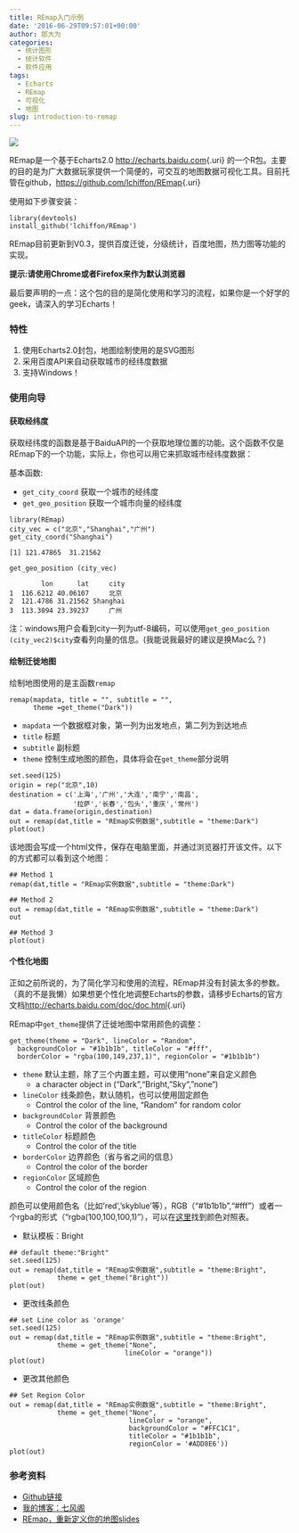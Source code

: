 ```yaml
---
title: REmap入门示例
date: '2016-06-29T09:57:01+00:00'
author: 郎大为
categories:
  - 统计图形
  - 统计软件
  - 软件应用
tags:
  - Echarts
  - REmap
  - 可视化
  - 地图
slug: introduction-to-remap
---
```


![](http://lchiffon.github.io/REmap/REmapExamples/Nanchang/pic/remap.png)

REmap是一个基于Echarts2.0 <http://echarts.baidu.com>{.uri} 的一个R包。主要的目的是为广大数据玩家提供一个简便的，可交互的地图数据可视化工具。目前托管在github，<https://github.com/lchiffon/REmap>{.uri}

使用如下步骤安装：

<pre class="r"><code>library(devtools)
install_github('lchiffon/REmap')</code></pre>

REmap目前更新到V0.3，提供百度迁徙，分级统计，百度地图，热力图等功能的实现。

**提示:请使用Chrome或者Firefox来作为默认浏览器**

最后要声明的一点：这个包的目的是简化使用和学习的流程，如果你是一个好学的geek，请深入的学习Echarts！

### 特性

<ol style="list-style-type: decimal;">
  <li>
    使用Echarts2.0封包，地图绘制使用的是SVG图形
  </li>
  <li>
    采用百度API来自动获取城市的经纬度数据
  </li>
  <li>
    支持Windows！
  </li>
</ol>

<!--more-->

### 使用向导

#### 获取经纬度

获取经纬度的函数是基于BaiduAPI的一个获取地理位置的功能。这个函数不仅是REmap下的一个功能，实际上，你也可以用它来抓取城市经纬度数据：

基本函数:

  * `get_city_coord` 获取一个城市的经纬度
  * `get_geo_position` 获取一个城市向量的经纬度

<pre class="r"><code>library(REmap)
city_vec = c("北京","Shanghai","广州")
get_city_coord("Shanghai")</code></pre>

<pre class="r"><code>[1] 121.47865  31.21562</code></pre>

<pre class="r"><code>get_geo_position (city_vec)</code></pre>

<pre class="r"><code>        lon      lat     city
1  116.6212 40.06107     北京
2  121.4786 31.21562 Shanghai
3  113.3094 23.39237     广州</code></pre>

注：windows用户会看到city一列为utf-8编码，可以使用`get_geo_position (city_vec2)$city`查看列向量的信息。(我能说我最好的建议是换Mac么？)

#### 绘制迁徙地图

绘制地图使用的是主函数`remap`

    remap(mapdata, title = "", subtitle = "", 
          theme =get_theme("Dark"))

  * `mapdata` 一个数据框对象，第一列为出发地点，第二列为到达地点
  * `title` 标题
  * `subtitle` 副标题
  * `theme` 控制生成地图的颜色，具体将会在`get_theme`部分说明

<pre class="r"><code>set.seed(125)
origin = rep("北京",10)
destination = c('上海','广州','大连','南宁','南昌',
                '拉萨','长春','包头','重庆','常州')
dat = data.frame(origin,destination)
out = remap(dat,title = "REmap实例数据",subtitle = "theme:Dark")
plot(out)</code></pre>



该地图会写成一个html文件，保存在电脑里面，并通过浏览器打开该文件。以下的方式都可以看到这个地图：

<pre class="r"><code>## Method 1
remap(dat,title = "REmap实例数据",subtitle = "theme:Dark")

## Method 2 
out = remap(dat,title = "REmap实例数据",subtitle = "theme:Dark")
out

## Method 3
plot(out)</code></pre>

#### 个性化地图

正如之前所说的，为了简化学习和使用的流程，REmap并没有封装太多的参数。（真的不是我懒）如果想更个性化地调整Echarts的参数，请移步Echarts的官方文档<http://echarts.baidu.com/doc/doc.html>{.uri}

REmap中`get_theme`提供了迁徙地图中常用颜色的调整：

<pre class="r"><code>get_theme(theme = "Dark", lineColor = "Random",
  backgroundColor = "#1b1b1b", titleColor = "#fff",
  borderColor = "rgba(100,149,237,1)", regionColor = "#1b1b1b")</code></pre>

  * `theme` 默认主题，除了三个内置主题，可以使用“none”来自定义颜色 
      * a character object in (“Dark”,“Bright,”Sky“,”none“)
  * `lineColor` 线条颜色，默认随机，也可以使用固定颜色 
      * Control the color of the line, “Random” for random color
  * `backgroundColor` 背景颜色 
      * Control the color of the background
  * `titleColor` 标题颜色 
      * Control the color of the title
  * `borderColor` 边界颜色（省与省之间的信息） 
      * Control the color of the border
  * `regionColor` 区域颜色 
      * Control the color of the region

颜色可以使用颜色名（比如’red’,’skyblue’等），RGB（“#1b1b1b”,“#fff”）或者一个rgba的形式（“rgba(100,100,100,1)”），可以在[这里](http://www.114la.com/other/rgb.htm)找到颜色对照表。

  * 默认模板：Bright

<pre class="r"><code>## default theme:"Bright"
set.seed(125)
out = remap(dat,title = "REmap实例数据",subtitle = "theme:Bright",
            theme = get_theme("Bright"))
plot(out)</code></pre>



  * 更改线条颜色

<pre class="r"><code>## set Line color as 'orange'
set.seed(125)
out = remap(dat,title = "REmap实例数据",subtitle = "theme:Bright",
            theme = get_theme("None",
                             lineColor = "orange"))
plot(out)</code></pre>



  * 更改其他颜色

<pre class="r"><code>## Set Region Color
out = remap(dat,title = "REmap实例数据",subtitle = "theme:Bright",
            theme = get_theme("None",
                              lineColor = "orange",
                              backgroundColor = "#FFC1C1",
                              titleColor = "#1b1b1b",
                              regionColor = '#ADD8E6'))
plot(out)</code></pre>



### 参考资料

  * [Github链接](https://github.com/lchiffon/REmap)
  * [我的博客：七风阁](http://chiffon.ninja)
  * [REmap，重新定义你的地图slides](http://lchiffon.github.io/REmap/REmapExamples/Nanchang/?theme=sky#/slide-1)
